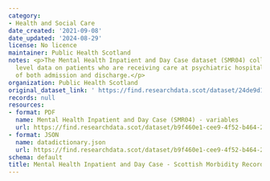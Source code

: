 ```yaml
---
category:
- Health and Social Care
date_created: '2021-09-08'
date_updated: '2024-08-29'
license: No licence
maintainer: Public Health Scotland
notes: <p>The Mental Health Inpatient and Day Case dataset (SMR04) collects episode
  level data on patients who are receiving care at psychiatric hospitals at the point
  of both admission and discharge.</p>
organization: Public Health Scotland
original_dataset_link: ' https://find.researchdata.scot/dataset/24de9d1a-1f48-4c10-b8fc-a3bd7449e191'
records: null
resources:
- format: PDF
  name: Mental Health Inpatient and Day Case (SMR04) - variables
  url: https://find.researchdata.scot/dataset/b9f460e1-cee9-4f52-b464-26b421886939/resource/cdc4a53a-c97c-4a79-a6a0-af1c71904ad5/download/mental-health-inpatient-and-day-case-scottish-morbidity-record-smr04-variables.pdf
- format: JSON
  name: datadictionary.json
  url: https://find.researchdata.scot/dataset/b9f460e1-cee9-4f52-b464-26b421886939/resource/24de9d1a-1f48-4c10-b8fc-a3bd7449e191/download/datadictionary.json
schema: default
title: Mental Health Inpatient and Day Case - Scottish Morbidity Record (SMR04)
---
```

